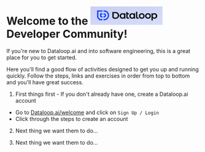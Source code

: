 # Welcome to the ![Dataloop.ai](logo.png) Developer Community!

If you're new to Dataloop.ai and into software engineering, this is a great place for you to get started.

Here you'll find a good flow of activities designed to get you up and running quickly.  Follow the steps, links and exercises in order from top to bottom and you'll have great success.

1. First things first - If you don't already have one, create a Dataloop.ai account
- Go to [Dataloop.ai/welcome](https://www.example.com) and click on `Sign Up / Login`
- Click through the steps to create an account

2. Next thing we want them to do...

3. Next thing we want them to do...
